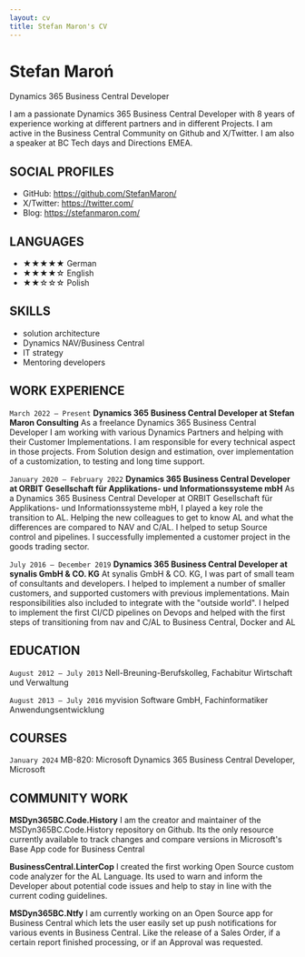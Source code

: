 ```yaml
---
layout: cv
title: Stefan Maron's CV
---
```

# Stefan Maroń
Dynamics 365 Business Central Developer

I am a passionate Dynamics 365 Business Central Developer with 8 years of experience working at different partners 
and in different Projects. I am active in the Business Central Community on Github and X/Twitter. 
I am also a speaker at BC Tech days and Directions EMEA.

## SOCIAL PROFILES
  * GitHub: https://github.com/StefanMaron/
  * X/Twitter: https://twitter.com/
  * Blog: https://stefanmaron.com/

## LANGUAGES
  - ★★★★★ German
  - ★★★★☆ English
  - ★★☆☆☆ Polish

## SKILLS
  - solution architecture
  - Dynamics NAV/Business Central
  - IT strategy
  - Mentoring developers

## WORK EXPERIENCE
`March 2022 – Present`
**Dynamics 365 Business Central Developer at Stefan Maron Consulting**
As a freelance Dynamics 365 Business Central Developer I am working with various Dynamics Partners and helping with their Customer Implementations. I am responsible for every technical aspect in those projects. From Solution design and estimation, over implementation of a customization, to testing and long time support.

`January 2020 – February 2022`
**Dynamics 365 Business Central Developer at ORBIT Gesellschaft für Applikations- und Informationssysteme mbH**
As a Dynamics 365 Business Central Developer at ORBIT Gesellschaft für Applikations- und Informationssysteme mbH, I played a key role the transition to AL. Helping the new colleagues to get to know AL and what the differences are compared to NAV and C/AL. I helped to setup Source control and pipelines. I successfully implemented a customer project in the goods trading sector.

`July 2016 – December 2019`
**Dynamics 365 Business Central Developer at synalis GmbH & CO. KG**
At synalis GmbH &amp; CO. KG, I was part of small team of consultants and developers. I helped to implement a number of smaller customers, and supported customers with previous implementations. Main responsibilities also included to integrate with the "outside world". I helped to implement the first CI/CD pipelines on Devops and helped with the first steps of transitioning from nav and C/AL to Business Central, Docker and AL


## EDUCATION
`August 2012 – July 2013`
Nell-Breuning-Berufskolleg, Fachabitur Wirtschaft und Verwaltung

`August 2013 – July 2016`
myvision Software GmbH, Fachinformatiker Anwendungsentwicklung

## COURSES
`January 2024`
MB-820: Microsoft Dynamics 365 Business Central Developer, Microsoft

## COMMUNITY WORK
**MSDyn365BC.Code.History**
I am the creator and maintainer of the MSDyn365BC.Code.History repository on Github. Its the only resource currently available to track changes and compare versions in Microsoft's Base App code for Business Central

**BusinessCentral.LinterCop**
I created the first working Open Source custom code analyzer for the AL Language. Its used to warn and inform the Developer about potential code issues and help to stay in line with the current coding guidelines.

**MSDyn365BC.Ntfy**
I am currently working on an Open Source app for Business Central which lets the user easily set up push notifications for various events in Business Central. Like the release of a Sales Order, if a certain report finished processing, or if an Approval was requested.